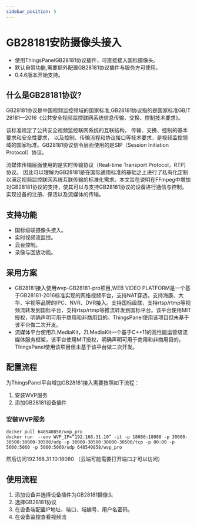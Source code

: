 ```yaml
---
sidebar_position: 5
---
```


# GB28181安防摄像头接入
* 使用ThingsPanelGB28181协议插件，可直接接入国标摄像头。
* 默认自带功能,需要额外配置GB28181协议插件与服务方可使用。
* 0.4.6版本开始支持。

## 什么是GB28181协议?
GB28181协议是中国视频监控领域的国家标准,GB28181协议指的是国家标准GB/T 28181—2016《公共安全视频监控联网系统信息传输、交换、控制技术要求》。

该标准规定了公共安全视频监控联网系统的互联结构， 传输、交换、控制的基本要求和安全性要求， 以及控制、传输流程和协议接口等技术要求，是视频监控领域的国家标准。GB28181协议信令层面使用的是SIP（Session Initiation Protocol）协议。

流媒体传输层面使用的是实时传输协议（Real-time Transport Protocol，RTP）协议。
因此可以理解为GB28181是在国际通用标准的基础之上进行了私有化定制以满足视频监控联网系统互联传输的标准化需求。本文旨在说明在FFmpeg中增加对GB28181协议的支持，使其可以与支持GB28181协议的设备进行通信与控制，实现设备的注册、保活以及流媒体的传输。

## 支持功能
* 国标级联摄像头接入。
* 实时视频流监控。
* 云台控制。
* 录像与回放功能。

## 采用方案

* GB28181接入使用wvp-GB28181-pro项目,WEB VIDEO PLATFORM是一个基于GB28181-2016标准实现的网络视频平台，支持NAT穿透，支持海康、大华、宇视等品牌的IPC、NVR、DVR接入。支持国标级联，支持rtsp/rtmp等视频流转发到国标平台，支持rtsp/rtmp等推流转发到国标平台。该平台使用MIT授权，明确声明可用于商用和非商用目的。ThingsPanel使用该项目但未基于该平台做二次开发。
* 流媒体平台使用ZLMediaKit，ZLMediaKit一个基于C++11的高性能运营级流媒体服务框架，该平台使用MIT授权，明确声明可用于商用和非商用目的。ThingsPanel使用该项目但未基于该平台做二次开发。

## 配置流程

为ThingsPanel平台增加GB28181接入需要按照如下流程：

1. 安装WVP服务
2. 添加GB28181设备插件

### 安装WVP服务
```
docker pull 648540858/wvp_pro
docker run  --env WVP_IP=“192.168.31.10” -it -p 18080:18080 -p 30000-30500:30000-30500/udp -p 30000-30500:30000-30500/tcp -p 80:80 -p 5060:5060 -p 5060:5060/udp 648540858/wvp_pro
```
然后访问192.168.31.10:18080 （云端可能需要打开端口才可以访问）

## 使用流程

1. 添加设备并选择设备插件为GB28181摄像头
2. 选择GB28181协议
3. 在设备端配置IP地址、端口、域编号、用户名密码。
4. 在设备监控查看视频流






